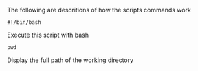 The following are descritions of how the scripts commands work


```
#!/bin/bash
```
Execute this script with bash


```
pwd
```
Display the full path of the working directory

